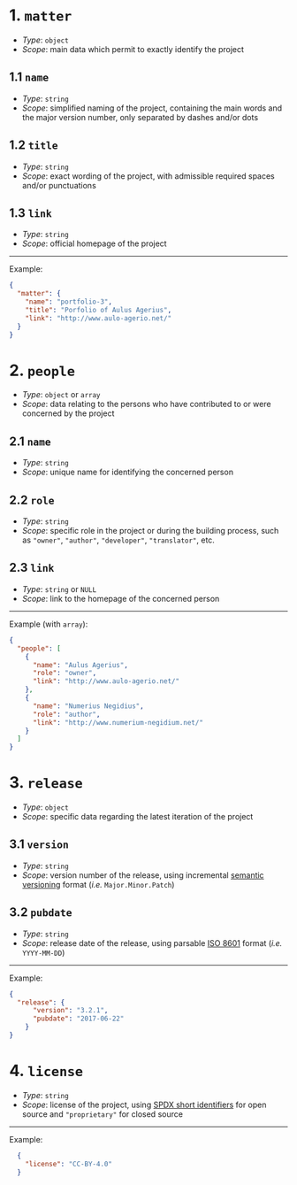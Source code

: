 # 1\. `matter`

- _Type_: `object`
- _Scope_: main data which permit to exactly identify the project

## 1.1 `name`

- _Type_: `string`
- _Scope_: simplified naming of the project, containing the main words and the major version number, only separated by dashes and/or dots

## 1.2 `title`

- _Type_: `string`
- _Scope_: exact wording of the project, with admissible required spaces and/or punctuations

## 1.3 `link`

- _Type_: `string`
- _Scope_: official homepage of the project

--------------------------------------------------------------------------------

Example:

```json
{
  "matter": {
    "name": "portfolio-3",
    "title": "Porfolio of Aulus Agerius",
    "link": "http://www.aulo-agerio.net/"
  }
}
```

# 2\. `people`

- _Type_: `object` or `array`
- _Scope_: data relating to the persons who have contributed to or were concerned by the project

## 2.1 `name`

- _Type_: `string`
- _Scope_: unique name for identifying the concerned person

## 2.2 `role`

- _Type_: `string`
- _Scope_: specific role in the project or during the building process, such as `"owner"`, `"author"`, `"developer"`, `"translator"`, etc.

## 2.3 `link`

- _Type_: `string` or `NULL`
- _Scope_: link to the homepage of the concerned person

--------------------------------------------------------------------------------

Example (with `array`):

```json
{
  "people": [
    {
      "name": "Aulus Agerius",
      "role": "owner",
      "link": "http://www.aulo-agerio.net/"
    },
    {
      "name": "Numerius Negidius",
      "role": "author",
      "link": "http://www.numerium-negidium.net/"
    }
  ]
}
```

# 3\. `release`

- _Type_: `object`
- _Scope_: specific data regarding the latest iteration of the project

## 3.1 `version`

- _Type_: `string`
- _Scope_: version number of the release, using incremental [semantic versioning](http://semver.org/) format (_i.e._ `Major.Minor.Patch`)

## 3.2 `pubdate`

- _Type_: `string`
- _Scope_: release date of the release, using parsable [ISO 8601](http://www.iso.org/iso/home/standards/iso8601.htm) format (_i.e._ `YYYY-MM-DD`)

--------------------------------------------------------------------------------

Example:

```json
{
  "release": {
      "version": "3.2.1",
      "pubdate": "2017-06-22"
    }
}
```

# 4\. `license`

- _Type_: `string`
- _Scope_: license of the project, using [SPDX short identifiers](https://spdx.org/licenses/) for open source and `"proprietary"` for closed source

--------------------------------------------------------------------------------

Example:

```json
  {
    "license": "CC-BY-4.0"
  }
```
